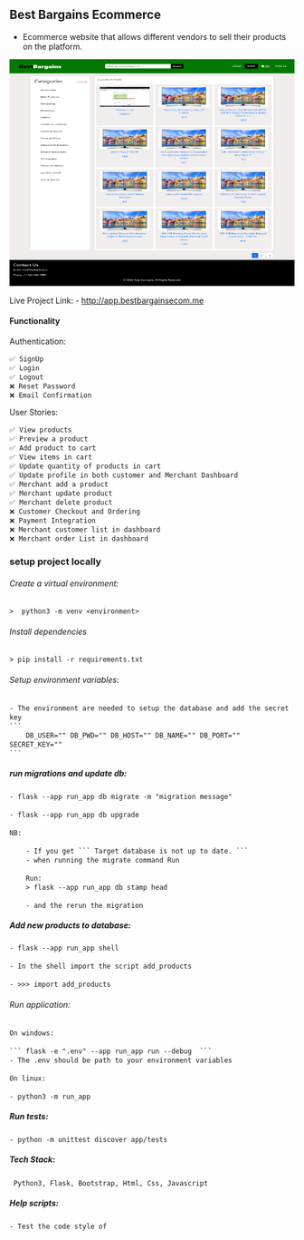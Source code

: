 ## Best Bargains Ecommerce

- Ecommerce website that allows different vendors to sell their products on the platform.

<img width="100%" height="400px" src="./app/static/images/products.png">

Live Project Link:
    - http://app.bestbargainsecom.me


#### Functionality

Authentication:

    ✅ SignUp
    ✅ Login
    ✅ Logout
    ❌ Reset Password
    ❌ Email Confirmation

User Stories:

    ✅ View products
    ✅ Preview a product
    ✅ Add product to cart
    ✅ View items in cart
    ✅ Update quantity of products in cart
    ✅ Update profile in both customer and Merchant Dashboard
    ✅ Merchant add a product
    ✅ Merchant update product
    ✅ Merchant delete product
    ❌ Customer Checkout and Ordering
    ❌ Payment Integration
    ❌ Merchant customer list in dashboard
    ❌ Merchant order List in dashboard


### setup project locally

###### Create a virtual environment:

    >  python3 -m venv <environment>

###### Install dependencies

    > pip install -r requirements.txt

###### Setup environment variables:

    - The environment are needed to setup the database and add the secret key
    ```
        DB_USER="" DB_PWD="" DB_HOST="" DB_NAME="" DB_PORT="" SECRET_KEY=""
    ```

##### run migrations and update db:

    - flask --app run_app db migrate -m "migration message"

    - flask --app run_app db upgrade

    NB:

        - If you get ``` Target database is not up to date. ```
        - when running the migrate command Run

        Run:
        > flask --app run_app db stamp head

        - and the rerun the migration

##### Add new products to database:

    - flask --app run_app shell

    - In the shell import the script add_products

    - >>> import add_products

###### Run application:

    On windows:

    ``` flask -e ".env" --app run_app run --debug  ```
    - The .env should be path to your environment variables

    On linux:

    - python3 -m run_app

##### Run tests:

    - python -m unittest discover app/tests

##### Tech Stack:

` Python3, Flask, Bootstrap, Html, Css, Javascript`

##### Help scripts:

    - Test the code style of
